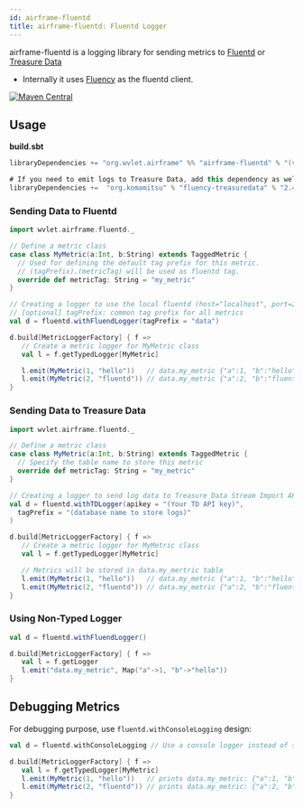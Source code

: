 ```yaml
---
id: airframe-fluentd
title: airframe-fluentd: Fluentd Logger
---
```


airframe-fluentd is a logging library for sending metrics to [Fluentd](https://www.fluentd.org/) or 
[Treasure Data](https://www.treasuredata.com/)

- Internally it uses [Fluency](https://github.com/komamitsu/fluency) as the fluentd client.

[![Maven Central](https://maven-badges.herokuapp.com/maven-central/org.wvlet.airframe/airframe-fluentd_2.12/badge.svg)](https://maven-badges.herokuapp.com/maven-central/org.wvlet.airframe/airframe-fluentd_2.12/)

## Usage

__build.sbt__
```scala
libraryDependencies += "org.wvlet.airframe" %% "airframe-fluentd" % "(version)"

# If you need to emit logs to Treasure Data, add this dependency as well:
libraryDependencies +=  "org.komamitsu" % "fluency-treasuredata" % "2.4.1"
```

### Sending Data to Fluentd

```scala
import wvlet.airframe.fluentd._

// Define a metric class
case class MyMetric(a:Int, b:String) extends TaggedMetric {
  // Used for defining the default tag prefix for this metric.
  // (tagPrefix).(metricTag) will be used as fluentd tag. 
  override def metricTag: String = "my_metric"
}

// Creating a logger to use the local fluentd (host="localhost", port=24224)
// [optional] tagPrefix: common tag prefix for all metrics  
val d = fluentd.withFluendLogger(tagPrefix = "data")

d.build[MetricLoggerFactory] { f =>
   // Create a metric logger for MyMetric class
   val l = f.getTypedLogger[MyMetric]

   l.emit(MyMetric(1, "hello"))   // data.my_metric {"a":1, "b":"hello"}
   l.emit(MyMetric(2, "fluentd")) // data.my_metric {"a":2, "b":"fluentd"}
}
```

### Sending Data to Treasure Data

```Scala
import wvlet.airframe.fluentd._

// Define a metric class
case class MyMetric(a:Int, b:String) extends TaggedMetric {
  // Specify the table name to store this metric
  override def metricTag: String = "my_metric"
}

// Creating a logger to send log data to Treasure Data Stream Import API:
val d = fluentd.withTDLogger(apikey = "(Your TD API key)",
  tagPrefix = "(database name to store logs)"
)

d.build[MetricLoggerFactory] { f =>
   // Create a metric logger for MyMetric class
   val l = f.getTypedLogger[MyMetric]

   // Metrics will be stored in data.my_mertric table
   l.emit(MyMetric(1, "hello"))   // data.my_metric {"a":1, "b":"hello"}
   l.emit(MyMetric(2, "fluentd")) // data.my_metric {"a":2, "b":"fluentd"}
}
```

### Using Non-Typed Logger

```scala
val d = fluentd.withFluendLogger()

d.build[MetricLoggerFactory] { f =>
   val l = f.getLogger
   l.emit("data.my_metric", Map("a"->1, "b"->"hello"))
}
```

## Debugging Metrics

For debugging purpose, use `fluentd.withConsoleLogging` design:

```scala
val d = fluentd.withConsoleLogging // Use a console logger instead of sending logs to Fluentd

d.build[MetricLoggerFactory] { f =>
   val l = f.getTypedLogger[MyMetric]
   l.emit(MyMetric(1, "hello"))   // prints data.my_metric: {"a":1, "b":"hello"}
   l.emit(MyMetric(2, "fluentd")) // prints data.my_metric: {"a":2, "b":"fluentd"}
}
```


